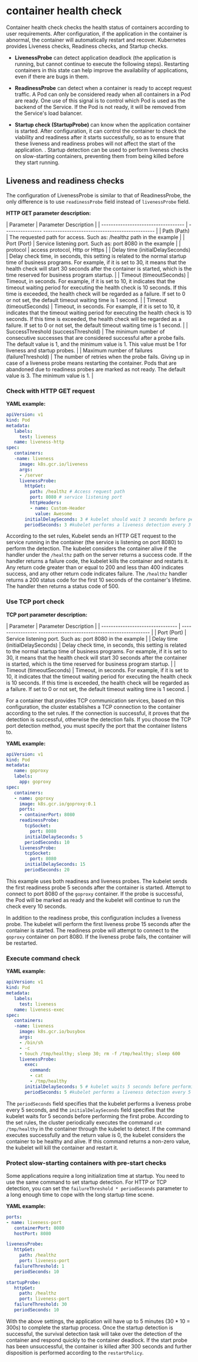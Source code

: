 # container health check

Container health check checks the health status of containers according to user requirements. After configuration, if the application in the container is abnormal, the container will automatically restart and recover. Kubernetes provides Liveness checks, Readiness checks, and Startup checks.

- **LivenessProbe** can detect application deadlock (the application is running, but cannot continue to execute the following steps). Restarting containers in this state can help improve the availability of applications, even if there are bugs in them.

- **ReadinessProbe** can detect when a container is ready to accept request traffic. A Pod can only be considered ready when all containers in a Pod are ready. One use of this signal is to control which Pod is used as the backend of the Service. If the Pod is not ready, it will be removed from the Service's load balancer.

- **Startup check (StartupProbe)** can know when the application container is started. After configuration, it can control the container to check the viability and readiness after it starts successfully, so as to ensure that these liveness and readiness probes will not affect the start of the application. . Startup detection can be used to perform liveness checks on slow-starting containers, preventing them from being killed before they start running.

## Liveness and readiness checks

The configuration of LivenessProbe is similar to that of ReadinessProbe, the only difference is to use `readinessProbe` field instead of `livenessProbe` field.

**HTTP GET parameter description:**

| Parameter | Parameter Description |
| ----------------------------------- | ---------------- ----------------------------------------------- |
| Path (Path) | The requested path for access. Such as: /healthz path in the example |
| Port (Port) | Service listening port. Such as: port 8080 in the example |
| protocol | access protocol, Http or Https |
| Delay time (initialDelaySeconds) | Delay check time, in seconds, this setting is related to the normal startup time of business programs. For example, if it is set to 30, it means that the health check will start 30 seconds after the container is started, which is the time reserved for business program startup. |
| Timeout (timeoutSeconds) | Timeout, in seconds. For example, if it is set to 10, it indicates that the timeout waiting period for executing the health check is 10 seconds. If this time is exceeded, the health check will be regarded as a failure. If set to 0 or not set, the default timeout waiting time is 1 second. |
| Timeout (timeoutSeconds) | Timeout, in seconds. For example, if it is set to 10, it indicates that the timeout waiting period for executing the health check is 10 seconds. If this time is exceeded, the health check will be regarded as a failure. If set to 0 or not set, the default timeout waiting time is 1 second. |
| SuccessThreshold (successThreshold) | The minimum number of consecutive successes that are considered successful after a probe fails. The default value is 1, and the minimum value is 1. This value must be 1 for liveness and startup probes. |
| Maximum number of failures (failureThreshold) | The number of retries when the probe fails. Giving up in case of a liveness probe means restarting the container. Pods that are abandoned due to readiness probes are marked as not ready. The default value is 3. The minimum value is 1. |

### Check with HTTP GET request

**YAML example:**

```yaml
apiVersion: v1
kind: Pod
metadata:
   labels:
     test: liveness
   name: liveness-http
spec:
   containers:
   -name: liveness
     image: k8s.gcr.io/liveness
     args:
     - /server
     livenessProbe:
       httpGet:
         path: /healthz # Access request path
         port: 8080 # service listening port
         httpHeaders:
         - name: Custom-Header
           value: Awesome
       initialDelaySeconds: 3 # kubelet should wait 3 seconds before performing the first probe
       periodSeconds: 3 #kubelet performs a liveness detection every 3 seconds
```

According to the set rules, Kubelet sends an HTTP GET request to the service running in the container (the service is listening on port 8080) to perform the detection. The kubelet considers the container alive if the handler under the `/healthz` path on the server returns a success code. If the handler returns a failure code, the kubelet kills the container and restarts it. Any return code greater than or equal to 200 and less than 400 indicates success, and any other return code indicates failure. The `/healthz` handler returns a 200 status code for the first 10 seconds of the container's lifetime. The handler then returns a status code of 500.

### Use TCP port check

**TCP port parameter description:**

| Parameter | Parameter Description |
| -------------------------------- | ----------------- ----------------------------------------------- |
| Port (Port) | Service listening port. Such as: port 8080 in the example |
| Delay time (initialDelaySeconds) | Delay check time, in seconds, this setting is related to the normal startup time of business programs. For example, if it is set to 30, it means that the health check will start 30 seconds after the container is started, which is the time reserved for business program startup. |
| Timeout (timeoutSeconds) | Timeout, in seconds. For example, if it is set to 10, it indicates that the timeout waiting period for executing the health check is 10 seconds. If this time is exceeded, the health check will be regarded as a failure. If set to 0 or not set, the default timeout waiting time is 1 second. |

For a container that provides TCP communication services, based on this configuration, the cluster establishes a TCP connection to the container according to the set rules. If the connection is successful, it proves that the detection is successful, otherwise the detection fails. If you choose the TCP port detection method, you must specify the port that the container listens to.

**YAML example:**

```yaml
apiVersion: v1
kind: Pod
metadata:
   name: goproxy
   labels:
     app: goproxy
spec:
   containers:
   - name: goproxy
     image: k8s.gcr.io/goproxy:0.1
     ports:
     - containerPort: 8080
     readinessProbe:
       tcpSocket:
         port: 8080
       initialDelaySeconds: 5
       periodSeconds: 10
     livenessProbe:
       tcpSocket:
         port: 8080
       initialDelaySeconds: 15
       periodSeconds: 20

```

This example uses both readiness and liveness probes. The kubelet sends the first readiness probe 5 seconds after the container is started. Attempt to connect to port 8080 of the `goproxy` container. If the probe is successful, the Pod will be marked as ready and the kubelet will continue to run the check every 10 seconds.

In addition to the readiness probe, this configuration includes a liveness probe. The kubelet will perform the first liveness probe 15 seconds after the container is started. The readiness probe will attempt to connect to the `goproxy` container on port 8080. If the liveness probe fails, the container will be restarted.

### Execute command check

**YAML example:**

```yaml
apiVersion: v1
kind: Pod
metadata:
   labels:
     test: liveness
   name: liveness-exec
spec:
   containers:
   -name: liveness
     image: k8s.gcr.io/busybox
     args:
     - /bin/sh
     - -c
     - touch /tmp/healthy; sleep 30; rm -f /tmp/healthy; sleep 600
     livenessProbe:
       exec:
         command:
         - cat
         - /tmp/healthy
       initialDelaySeconds: 5 # kubelet waits 5 seconds before performing the first probe
       periodSeconds: 5 #kubelet performs a liveness detection every 5 seconds
```

The `periodSeconds` field specifies that the kubelet performs a liveness probe every 5 seconds, and the `initialDelaySeconds` field specifies that the kubelet waits for 5 seconds before performing the first probe. According to the set rules, the cluster periodically executes the command `cat /tmp/healthy` in the container through the kubelet to detect. If the command executes successfully and the return value is 0, the kubelet considers the container to be healthy and alive. If this command returns a non-zero value, the kubelet will kill the container and restart it.

### Protect slow-starting containers with pre-start checks

Some applications require a long initialization time at startup. You need to use the same command to set startup detection. For HTTP or TCP detection, you can set the `failureThreshold * periodSeconds` parameter to a long enough time to cope with the long startup time scene.

**YAML example:**

```yaml
ports:
- name: liveness-port
   containerPort: 8080
   hostPort: 8080

livenessProbe:
   httpGet:
     path: /healthz
     port: liveness-port
   failureThreshold: 1
   periodSeconds: 10

startupProbe:
   httpGet:
     path: /healthz
     port: liveness-port
   failureThreshold: 30
   periodSeconds: 10
```

With the above settings, the application will have up to 5 minutes (30 * 10 = 300s) to complete the startup process. Once the startup detection is successful, the survival detection task will take over the detection of the container and respond quickly to the container deadlock. If the start probe has been unsuccessful, the container is killed after 300 seconds and further disposition is performed according to the `restartPolicy`.
